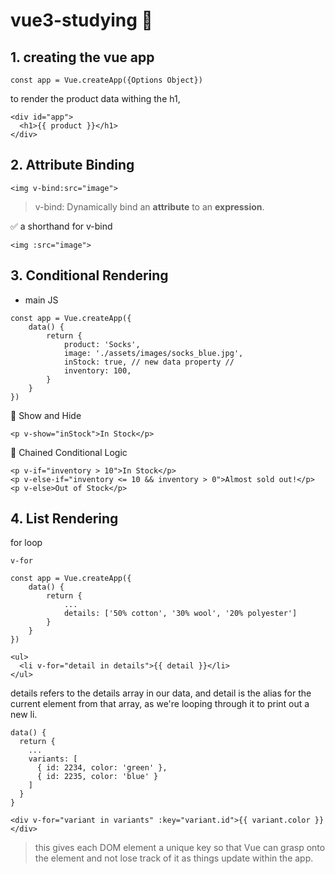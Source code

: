 # vue3-studying 💖

## 1. creating the vue app 

    const app = Vue.createApp({Options Object})

to render the product data withing the h1,
```
<div id="app">
  <h1>{{ product }}</h1>
</div>
```

## 2. Attribute Binding 
    <img v-bind:src="image">
> v-bind: Dynamically bind an **attribute** to an **expression**.

✅ a shorthand for v-bind
    
    <img :src="image"> 

## 3. Conditional Rendering

* main JS
```
const app = Vue.createApp({
    data() {
        return {
            product: 'Socks',
            image: './assets/images/socks_blue.jpg',
            inStock: true, // new data property //
            inventory: 100,
        }
    }
})
```

🍓 Show and Hide

    <p v-show="inStock">In Stock</p>

🍇 Chained Conditional Logic

```
<p v-if="inventory > 10">In Stock</p>
<p v-else-if="inventory <= 10 && inventory > 0">Almost sold out!</p>
<p v-else>Out of Stock</p>
```

## 4. List Rendering

for loop

    v-for

``` 
const app = Vue.createApp({
    data() {
        return {
            ...
            details: ['50% cotton', '30% wool', '20% polyester']
        }
    }
})
``` 

```
<ul>
  <li v-for="detail in details">{{ detail }}</li>
</ul>
``` 
details refers to the details array in our data, and detail is the alias for the current element from that array, as we're looping through it to print out a new li. 

```
data() {
  return {
    ...
    variants: [
      { id: 2234, color: 'green' },
      { id: 2235, color: 'blue' }
    ]
  }
}
``` 
```
<div v-for="variant in variants" :key="variant.id">{{ variant.color }}</div>
```
>this gives each DOM element a unique key so that Vue can grasp onto the element and not lose track of it as things update within the app. 